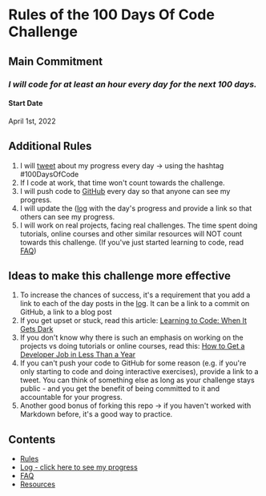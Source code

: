# Rules of the 100 Days Of Code Challenge

## Main Commitment
### *I will code for at least an hour every day for the next 100 days.*

#### Start Date
April 1st, 2022

## Additional Rules
1. I will [tweet](https://twitter.com/WMcodes/status/1498365861421277188) about my progress every day -> using the hashtag #100DaysOfCode
2. If I code at work, that time won't count towards the challenge.
3. I will push code to [GitHub](https://github.com/muhabeid/100-days-of-code/blob/main/log.md) every day so that anyone can see my progress.
4. I will update the ([log](log.md) with the day's progress and provide a link so that others can see my progress.
5. I will work on real projects, facing real challenges. The time spent doing tutorials, online courses and other similar resources will NOT count towards this challenge. (If you've just started learning to code, read [FAQ](FAQ.md))


## Ideas to make this challenge more effective
1. To increase the chances of success, it's a requirement that you add a link to each of the day posts in the [log](log.md). It can be a link to a commit on GitHub, a link to a blog post
2. If you get upset or stuck, read this article: [Learning to Code: When It Gets Dark](https://www.freecodecamp.org/news/learning-to-code-when-it-gets-dark-e485edfb58fd/)
3. If you don't know why there is such an emphasis on working on the projects vs doing tutorials or online courses, read this: [How to Get a Developer Job in Less Than a Year](https://www.freecodecamp.org/news/how-to-get-a-developer-job-in-less-than-a-year-c27bbfe71645/)
4. If you can't push your code to GitHub for some reason (e.g. if you're only starting to code and doing interactive exercises), provide a link to a tweet. You can think of something else as long as your challenge stays public - and you get the benefit of being committed to it and accountable for your progress.
5. Another good bonus of forking this repo -> if you haven't worked with Markdown before, it's a good way to practice.


## Contents
* [Rules](rules.md)
* [Log - click here to see my progress](log.md)
* [FAQ](FAQ.md)
* [Resources](resources.md)

